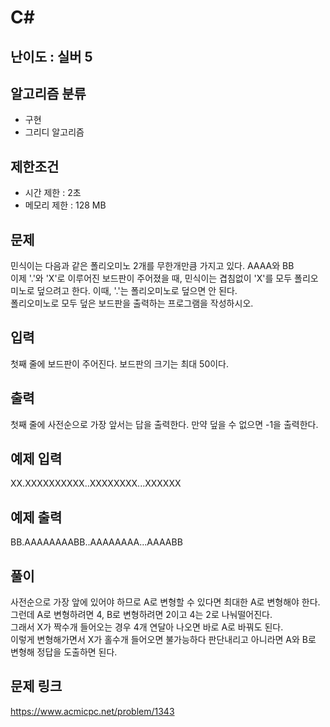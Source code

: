 # C#

## 난이도 : 실버 5

## 알고리즘 분류
  - 구현
  - 그리디 알고리즘

## 제한조건
  - 시간 제한 : 2초
  - 메모리 제한 : 128 MB

## 문제
민식이는 다음과 같은 폴리오미노 2개를 무한개만큼 가지고 있다. AAAA와 BB<br/>
이제 '.'와 'X'로 이루어진 보드판이 주어졌을 때, 민식이는 겹침없이 'X'를 모두 폴리오미노로 덮으려고 한다. 이때, '.'는 폴리오미노로 덮으면 안 된다.<br/>
폴리오미노로 모두 덮은 보드판을 출력하는 프로그램을 작성하시오.<br/>


## 입력
첫째 줄에 보드판이 주어진다. 보드판의 크기는 최대 50이다.<br/>


## 출력
첫째 줄에 사전순으로 가장 앞서는 답을 출력한다. 만약 덮을 수 없으면 -1을 출력한다.<br/>


## 예제 입력
XX.XXXXXXXXXX..XXXXXXXX...XXXXXX<br/>


## 예제 출력
BB.AAAAAAAABB..AAAAAAAA...AAAABB<br/>


## 풀이
사전순으로 가장 앞에 있어야 하므로 A로 변형할 수 있다면 최대한 A로 변형해야 한다.<br/>
그런데 A로 변형하려면 4, B로 변형하려면 2이고 4는 2로 나눠떨어진다.<br/>
그래서 X가 짝수개 들어오는 경우 4개 연달아 나오면 바로 A로 바꿔도 된다.<br/>
이렇게 변형해가면서 X가 홀수개 들어오면 불가능하다 판단내리고 아니라면 A와 B로 변형해 정답을 도출하면 된다.<br/>


## 문제 링크
https://www.acmicpc.net/problem/1343
